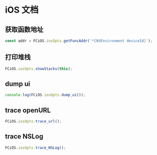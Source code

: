 # iOS 文档

## 获取函数地址

```typescript
const addr = FCiOS.iosOpts.getFuncAddr('*[NVEnvironment deviceId]');
```

## 打印堆栈

```typescript
FCiOS.iosOpts.showStacks(this);
```

## dump ui
```typescript
console.log(FCiOS.iosOpts.dump_ui());
```

## trace openURL
```typescript
FCiOS.iosOpts.trace_url();
```

## trace NSLog
```typescript
FCiOS.iosOpts.trace_NSLog();
```
